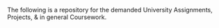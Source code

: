 The following is a repository for the demanded University Assignments, Projects, & in general Coursework.
